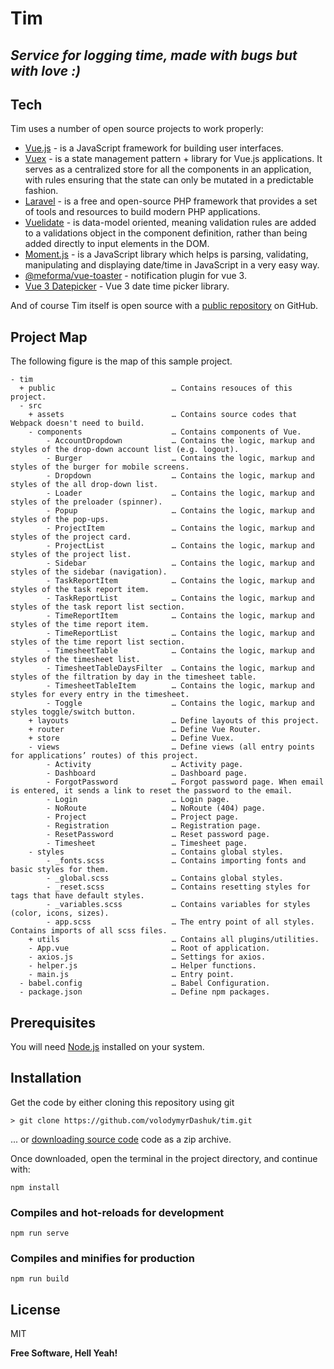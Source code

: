 # Tim
## _Service for logging time, made with bugs but with love :)_

## Tech
Tim uses a number of open source projects to work properly:

- [Vue.js](https://vuejs.org) - is a JavaScript framework for building user interfaces.
- [Vuex](https://vuex.vuejs.org) - is a state management pattern + library for Vue.js applications. It serves as a centralized store for all the components in an application, with rules ensuring that the state can only be mutated in a predictable fashion.
- [Laravel](https://laravel.com) -  is a free and open-source PHP framework that provides a set of tools and resources to build modern PHP applications.
- [Vuelidate](https://vuelidate.js.org) - is data-model oriented, meaning validation rules are added to a validations object in the component definition, rather than being added directly to input elements in the DOM.
- [Moment.js](https://momentjs.com) - is a JavaScript library which helps is parsing, validating, manipulating and displaying date/time in JavaScript in a very easy way.
- [@meforma/vue-toaster](https://github.com/MeForma/vue-toaster) - notification plugin for vue 3.
- [Vue 3 Datepicker](https://vue3datepicker.com/) - Vue 3 date time picker library.


And of course Tim itself is open source with a [public repository](https://github.com/volodymyrDashuk/tim) on GitHub.

## Project Map
The following figure is the map of this sample project.

```
- tim
  + public                          … Contains resouces of this project.
  - src
    + assets                        … Contains source codes that Webpack doesn't need to build.
    - components                    … Contains components of Vue.
        - AccountDropdown           … Contains the logic, markup and styles of the drop-down account list (e.g. logout).
        - Burger                    … Contains the logic, markup and styles of the burger for mobile screens.
        - Dropdown                  … Contains the logic, markup and styles of the all drop-down list.
        - Loader                    … Contains the logic, markup and styles of the preloader (spinner).
        - Popup                     … Contains the logic, markup and styles of the pop-ups.
        - ProjectItem               … Contains the logic, markup and styles of the project card.
        - ProjectList               … Contains the logic, markup and styles of the project list.
        - Sidebar                   … Contains the logic, markup and styles of the sidebar (navigation).
        - TaskReportItem            … Contains the logic, markup and styles of the task report item.
        - TaskReportList            … Contains the logic, markup and styles of the task report list section.
        - TimeReportItem            … Contains the logic, markup and styles of the time report item.
        - TimeReportList            … Contains the logic, markup and styles of the time report list section.
        - TimesheetTable            … Contains the logic, markup and styles of the timesheet list.
        - TimesheetTableDaysFilter  … Contains the logic, markup and styles of the filtration by day in the timesheet table. 
        - TimesheetTableItem        … Contains the logic, markup and styles for every entry in the timesheet.
        - Toggle                    … Contains the logic, markup and styles toggle/switch button.
    + layouts                       … Define layouts of this project.
    + router                        … Define Vue Router.
    + store                         … Define Vuex.
    - views                         … Define views (all entry points for applications’ routes) of this project.
        - Activity                  … Activity page.
        - Dashboard                 … Dashboard page.
        - ForgotPassword            … Forgot password page. When email is entered, it sends a link to reset the password to the email. 
        - Login                     … Login page.
        - NoRoute                   … NoRoute (404) page.
        - Project                   … Project page.
        - Registration              … Registration page.
        - ResetPassword             … Reset password page.
        - Timesheet                 … Timesheet page.
    - styles                        … Contains global styles.
        - _fonts.scss               … Contains importing fonts and basic styles for them. 
        - _global.scss              … Contains global styles.
        - _reset.scss               … Contains resetting styles for tags that have default styles.
        - _variables.scss           … Contains variables for styles (color, icons, sizes).
        - app.scss                  … The entry point of all styles. Contains imports of all scss files.
    + utils                         … Contains all plugins/utilities.
    - App.vue                       … Root of application.
    - axios.js                      … Settings for axios.
    - helper.js                     … Helper functions.
    - main.js                       … Entry point.
  - babel.config                    … Babel Configuration.
  - package.json                    … Define npm packages.
```

## Prerequisites
You will need [Node.js](https://nodejs.org) installed on your system.

## Installation

Get the code by either cloning this repository using git

    > git clone https://github.com/volodymyrDashuk/tim.git
... or [downloading source code](https://github.com/volodymyrDashuk/tim/archive/refs/heads/main.zip) code as a zip archive.

Once downloaded, open the terminal in the project directory, and continue with:

```
npm install
```

### Compiles and hot-reloads for development
```
npm run serve
```

### Compiles and minifies for production
```
npm run build
```

## License

MIT

**Free Software, Hell Yeah!**
